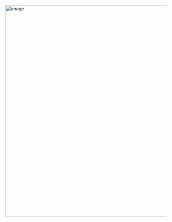<img width="661" alt="image" src="https://github.com/user-attachments/assets/4d4c72c3-f66d-4085-8817-ce9f2dc304a2" />
